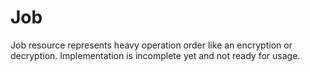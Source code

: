 # Job

Job resource represents heavy operation order like an encryption or decryption. Implementation is incomplete yet and not ready for usage.
